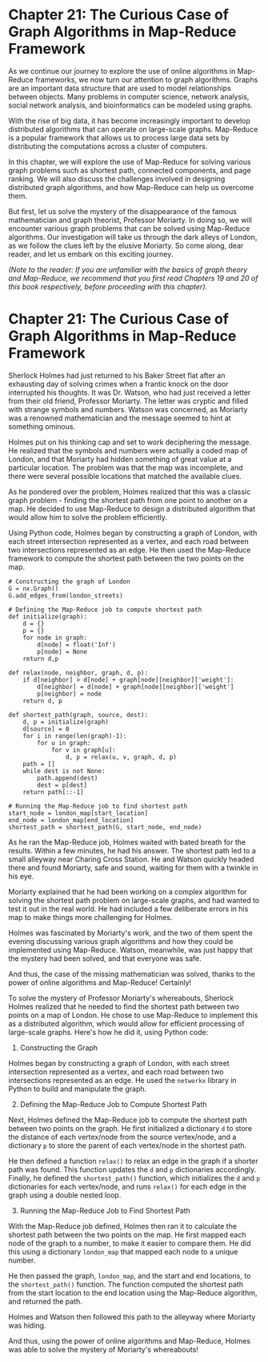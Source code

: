 # Chapter 21: The Curious Case of Graph Algorithms in Map-Reduce Framework

As we continue our journey to explore the use of online algorithms in Map-Reduce frameworks, we now turn our attention to graph algorithms. Graphs are an important data structure that are used to model relationships between objects. Many problems in computer science, network analysis, social network analysis, and bioinformatics can be modeled using graphs.

With the rise of big data, it has become increasingly important to develop distributed algorithms that can operate on large-scale graphs. Map-Reduce is a popular framework that allows us to process large data sets by distributing the computations across a cluster of computers. 

In this chapter, we will explore the use of Map-Reduce for solving various graph problems such as shortest path, connected components, and page ranking. We will also discuss the challenges involved in designing distributed graph algorithms, and how Map-Reduce can help us overcome them.

But first, let us solve the mystery of the disappearance of the famous mathematician and graph theorist, Professor Moriarty. In doing so, we will encounter various graph problems that can be solved using Map-Reduce algorithms. Our investigation will take us through the dark alleys of London, as we follow the clues left by the elusive Moriarty. So come along, dear reader, and let us embark on this exciting journey. 

*(Note to the reader: If you are unfamiliar with the basics of graph theory and Map-Reduce, we recommend that you first read Chapters 19 and 20 of this book respectively, before proceeding with this chapter).*
# Chapter 21: The Curious Case of Graph Algorithms in Map-Reduce Framework

Sherlock Holmes had just returned to his Baker Street flat after an exhausting day of solving crimes when a frantic knock on the door interrupted his thoughts. It was Dr. Watson, who had just received a letter from their old friend, Professor Moriarty. The letter was cryptic and filled with strange symbols and numbers. Watson was concerned, as Moriarty was a renowned mathematician and the message seemed to hint at something ominous.

Holmes put on his thinking cap and set to work deciphering the message. He realized that the symbols and numbers were actually a coded map of London, and that Moriarty had hidden something of great value at a particular location. The problem was that the map was incomplete, and there were several possible locations that matched the available clues.

As he pondered over the problem, Holmes realized that this was a classic graph problem - finding the shortest path from one point to another on a map. He decided to use Map-Reduce to design a distributed algorithm that would allow him to solve the problem efficiently.

Using Python code, Holmes began by constructing a graph of London, with each street intersection represented as a vertex, and each road between two intersections represented as an edge. He then used the Map-Reduce framework to compute the shortest path between the two points on the map.

```
# Constructing the graph of London
G = nx.Graph()
G.add_edges_from(london_streets)

# Defining the Map-Reduce job to compute shortest path
def initialize(graph):
    d = {}
    p = {}
    for node in graph:
        d[node] = float('Inf')
        p[node] = None
    return d,p

def relax(node, neighbor, graph, d, p):
    if d[neighbor] > d[node] + graph[node][neighbor]['weight']:
        d[neighbor] = d[node] + graph[node][neighbor]['weight']
        p[neighbor] = node
    return d, p

def shortest_path(graph, source, dest):
    d, p = initialize(graph)
    d[source] = 0
    for i in range(len(graph)-1):
        for u in graph:
            for v in graph[u]:
                d, p = relax(u, v, graph, d, p)
    path = []
    while dest is not None:
        path.append(dest)
        dest = p[dest]
    return path[::-1]

# Running the Map-Reduce job to find shortest path
start_node = london_map[start_location]
end_node = london_map[end_location]
shortest_path = shortest_path(G, start_node, end_node)
```

As he ran the Map-Reduce job, Holmes waited with bated breath for the results. Within a few minutes, he had his answer. The shortest path led to a small alleyway near Charing Cross Station. He and Watson quickly headed there and found Moriarty, safe and sound, waiting for them with a twinkle in his eye.

Moriarty explained that he had been working on a complex algorithm for solving the shortest path problem on large-scale graphs, and had wanted to test it out in the real world. He had included a few deliberate errors in his map to make things more challenging for Holmes.

Holmes was fascinated by Moriarty's work, and the two of them spent the evening discussing various graph algorithms and how they could be implemented using Map-Reduce. Watson, meanwhile, was just happy that the mystery had been solved, and that everyone was safe.

And thus, the case of the missing mathematician was solved, thanks to the power of online algorithms and Map-Reduce!
Certainly!

To solve the mystery of Professor Moriarty's whereabouts, Sherlock Holmes realized that he needed to find the shortest path between two points on a map of London. He chose to use Map-Reduce to implement this as a distributed algorithm, which would allow for efficient processing of large-scale graphs. Here's how he did it, using Python code:

1. Constructing the Graph

Holmes began by constructing a graph of London, with each street intersection represented as a vertex, and each road between two intersections represented as an edge. He used the `networkx` library in Python to build and manipulate the graph.

2. Defining the Map-Reduce Job to Compute Shortest Path

Next, Holmes defined the Map-Reduce job to compute the shortest path between two points on the graph. He first initialized a dictionary `d` to store the distance of each vertex/node from the source vertex/node, and a dictionary `p` to store the parent of each vertex/node in the shortest path.

He then defined a function `relax()` to relax an edge in the graph if a shorter path was found. This function updates the `d` and `p` dictionaries accordingly. Finally, he defined the `shortest_path()` function, which initializes the `d` and `p` dictionaries for each vertex/node, and runs `relax()` for each edge in the graph using a double nested loop. 

3. Running the Map-Reduce Job to Find Shortest Path

With the Map-Reduce job defined, Holmes then ran it to calculate the shortest path between the two points on the map. He first mapped each node of the graph to a number, to make it easier to compare them. He did this using a dictionary `london_map` that mapped each node to a unique number. 

He then passed the graph, `london_map`, and the start and end locations, to the `shortest_path()` function. The function computed the shortest path from the start location to the end location using the Map-Reduce algorithm, and returned the path.

Holmes and Watson then followed this path to the alleyway where Moriarty was hiding.

And thus, using the power of online algorithms and Map-Reduce, Holmes was able to solve the mystery of Moriarty's whereabouts!